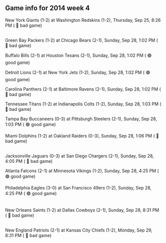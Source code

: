 ## Game info for 2014 week 4
New York Giants (1-2) at Washington Redskins (1-2), Thursday, Sep 25, 8:26 PM (	:red_circle: bad game)

<br/>Green Bay Packers (1-2) at Chicago Bears (2-1), Sunday, Sep 28, 1:02 PM (	:red_circle: bad game)

Buffalo Bills (2-1) at Houston Texans (2-1), Sunday, Sep 28, 1:02 PM (	:green_circle: good game)

Detroit Lions (2-1) at New York Jets (1-2), Sunday, Sep 28, 1:02 PM (	:green_circle: good game)

Carolina Panthers (2-1) at Baltimore Ravens (2-1), Sunday, Sep 28, 1:02 PM (	:red_circle: bad game)

Tennessee Titans (1-2) at Indianapolis Colts (1-2), Sunday, Sep 28, 1:03 PM (	:red_circle: bad game)

Tampa Bay Buccaneers (0-3) at Pittsburgh Steelers (2-1), Sunday, Sep 28, 1:03 PM (	:green_circle: good game)

Miami Dolphins (1-2) at Oakland Raiders (0-3), Sunday, Sep 28, 1:06 PM (	:red_circle: bad game)

<br/>Jacksonville Jaguars (0-3) at San Diego Chargers (2-1), Sunday, Sep 28, 4:05 PM (	:red_circle: bad game)

Atlanta Falcons (2-1) at Minnesota Vikings (1-2), Sunday, Sep 28, 4:25 PM (	:green_circle: good game)

Philadelphia Eagles (3-0) at San Francisco 49ers (1-2), Sunday, Sep 28, 4:25 PM (	:green_circle: good game)

<br/>New Orleans Saints (1-2) at Dallas Cowboys (2-1), Sunday, Sep 28, 8:31 PM (	:red_circle: bad game)

<br/>New England Patriots (2-1) at Kansas City Chiefs (1-2), Monday, Sep 29, 8:31 PM (	:red_circle: bad game)

